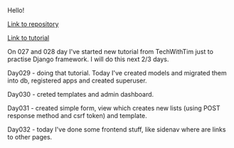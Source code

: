 Hello!

[Link to repository](https://github.com/xwojziarnik/django_mysite)

[Link to tutorial](https://www.youtube.com/watch?v=sm1mokevMWk&t=1054s)

On 027 and 028 day I've started new tutorial from TechWithTim just to practise Django framework. I will do this next 2/3 days.

Day029 - doing that tutorial. Today I've created models and migrated them into db, registered apps and created superuser.

Day030 - creted templates and admin dashboard.

Day031 - created simple form, view which creates new lists (using POST response method and csrf token) and template.

Day032 - today I've done some frontend stuff, like sidenav where are links to other pages.
